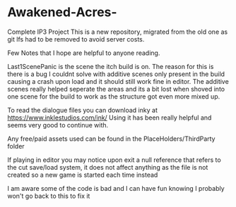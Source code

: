 # Awakened-Acres-
Complete IP3 Project
This is a new repository, migrated from the old one as git lfs had to be removed to avoid server costs.

Few Notes that I hope are helpful to anyone reading.

Last1ScenePanic is the scene the itch build is on. 
The reason for this is there is a bug I couldnt solve with additive scenes only present in the build causing a crash upon load and it should still work fine in editor.
The additive scenes really helped seperate the areas and its a bit lost when shoved into one scene for the build to work as the structure got even more mixed up.
 
To read the dialogue files you can download inky at https://www.inklestudios.com/ink/
Using it has been really helpful and seems very good to continue with.

Any free/paid assets used can be found in the PlaceHolders/ThirdParty folder

If playing in editor you may notice upon exit a null reference that refers to the cut save/load system, 
it does not affect anything as the file is not created so a new game is started each time instead

I am aware some of the code is bad and I can have fun knowing I probably won't go back to this to fix it
